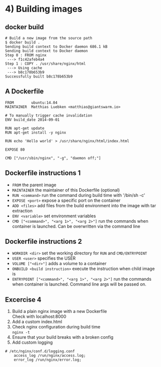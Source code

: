 # 4) Building images


## docker build

```
# Build a new image from the source path
$ docker build .
Sending build context to Docker daemon 686.1 kB
Sending build context to Docker daemon
Step 0 : FROM nginx
 ---> f1c42afeb4a4
Step 1 : COPY . /usr/share/nginx/html
 ---> Using cache
 ---> b8c178b653b9
Successfully built b8c178b653b9
```


## A Dockerfile
```
FROM        ubuntu:14.04
MAINTAINER  Matthias Luebken <matthias@giantswarm.io>

# To manually trigger cache invalidation
ENV build_date 2014-09-01

RUN apt-get update
RUN apt-get install -y nginx

RUN echo 'Hello world' > /usr/share/nginx/html/index.html

EXPOSE 80

CMD ["/usr/sbin/nginx", "-g", "daemon off;"]
```


## Dockerfile instructions 1

* `FROM` the parent image
* `MAINTAINER` the maintainer of this Dockerfile (optional)
* `RUN <command>` run the command during build time with '/bin/sh -c'
* `EXPOSE <port>` expose a specific port on the container
* `ADD <files>` add files from the build environment into the image with tar extraction
* `ENV <variable>` set environment variables
* `CMD ["<command>", "<arg 1>", "<arg 2>"]` run the commands when container is launched. Can be overwritten via the command line


## Dockerfile instructions 2

* `WORKDIR <dir>` set the working directory for `RUN` and `CMD/ENTRYPOINT`
* `USER <user>` specifies the USER 
* `VOLUME ["<dir>"]` adds a volume to a container
* `ONBUILD <build instruction>` execute the instruction when child image is 
* `ENTRYPOINT ["<command>", "<arg 1>", "<arg 2>"]` run the commands when container is launched. Command line args will be passed on.


## Excercise 4

1. Build a plain nginx image with a new Dockerfile<br>
   Check with localhost:8000
2. Add a custom index.html
3. Check nginx configuration during build time <br>
   `nginx -t`
4. Ensure that your build breaks with a broken config
5. Add custom logging<br>
```
# /etc/nginx/conf.d/logging.conf
    access_log /run/nginx/access.log;
    error_log /run/nginx/error.log;
```

<!--
Solution:

# Dockerfile
FROM nginx
ADD www /usr/share/nginx/html

RUN nginx -t

ADD ./logging.conf /etc/nginx/conf.d/logging.conf
RUN mkdir /run/nginx

# logging.conf
access_log /run/nginx/access.log;
error_log /run/nginx/error.log;

# www/index.html
Hallo Docker Workshop!
-->
